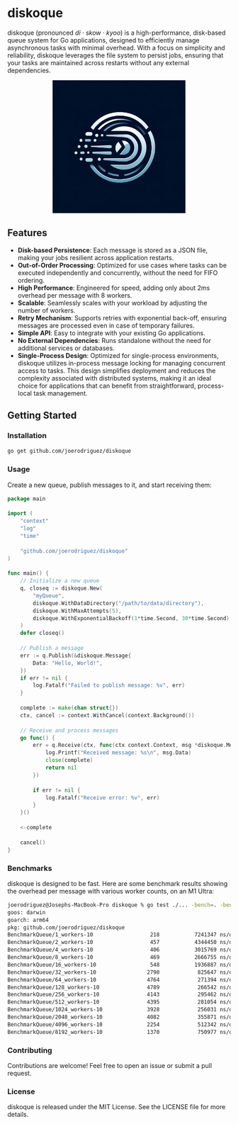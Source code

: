 # diskoque

diskoque (pronounced *di · skow · kyoo*) is a high-performance, disk-based queue system for Go applications, designed to efficiently manage asynchronous tasks with minimal overhead. With a focus on simplicity and reliability, diskoque leverages the file system to persist jobs, ensuring that your tasks are maintained across restarts without any external dependencies.

<p align="center">
<img src="docs/logo.webp" alt="Logo" width="300" >
</p>

## Features

- **Disk-based Persistence**: Each message is stored as a JSON file, making your jobs resilient across application restarts.
- **Out-of-Order Processing**: Optimized for use cases where tasks can be executed independently and concurrently, without the need for FIFO ordering.
- **High Performance**: Engineered for speed, adding only about 2ms overhead per message with 8 workers.
- **Scalable**: Seamlessly scales with your workload by adjusting the number of workers.
- **Retry Mechanism**: Supports retries with exponential back-off, ensuring messages are processed even in case of temporary failures.
- **Simple API**: Easy to integrate with your existing Go applications.
- **No External Dependencies**: Runs standalone without the need for additional services or databases.
- **Single-Process Design**: Optimized for single-process environments, diskoque utilizes in-process message locking for managing concurrent access to tasks. This design simplifies deployment and reduces the complexity associated with distributed systems, making it an ideal choice for applications that can benefit from straightforward, process-local task management.

## Getting Started

### Installation

```bash
go get github.com/joerodriguez/diskoque
```

### Usage

Create a new queue, publish messages to it, and start receiving them:
```go
package main

import (
	"context"
	"log"
	"time"

	"github.com/joerodriguez/diskoque"
)

func main() {
	// Initialize a new queue
	q, closeq := diskoque.New(
		"myQueue",
		diskoque.WithDataDirectory("/path/to/data/directory"),
		diskoque.WithMaxAttempts(5),
		diskoque.WithExponentialBackoff(1*time.Second, 30*time.Second),
	)
	defer closeq()

	// Publish a message
	err := q.Publish(&diskoque.Message{
		Data: "Hello, World!",
	})
	if err != nil {
		log.Fatalf("Failed to publish message: %v", err)
	}

	complete := make(chan struct{})
	ctx, cancel := context.WithCancel(context.Background())

	// Receive and process messages
	go func() {
		err = q.Receive(ctx, func(ctx context.Context, msg *diskoque.Message) error {
			log.Printf("Received message: %s\n", msg.Data)
			close(complete)
			return nil
		})

		if err != nil {
			log.Fatalf("Receive error: %v", err)
		}
	}()

	<-complete
	
	cancel()
}

```

### Benchmarks

diskoque is designed to be fast. Here are some benchmark results showing the overhead per message with various worker
counts, on an M1 Ultra:
```bash
joerodriguez@Josephs-MacBook-Pro diskoque % go test ./... -bench=. -benchtime=1s
goos: darwin
goarch: arm64
pkg: github.com/joerodriguez/diskoque
BenchmarkQueue/1_workers-10                  218           7241347 ns/op
BenchmarkQueue/2_workers-10                  457           4344450 ns/op
BenchmarkQueue/4_workers-10                  406           3015769 ns/op
BenchmarkQueue/8_workers-10                  469           2666755 ns/op
BenchmarkQueue/16_workers-10                 548           1936887 ns/op
BenchmarkQueue/32_workers-10                2790            825647 ns/op
BenchmarkQueue/64_workers-10                4764            271394 ns/op
BenchmarkQueue/128_workers-10               4789            266542 ns/op
BenchmarkQueue/256_workers-10               4143            295462 ns/op
BenchmarkQueue/512_workers-10               4395            281054 ns/op
BenchmarkQueue/1024_workers-10              3928            256031 ns/op
BenchmarkQueue/2048_workers-10              4082            355871 ns/op
BenchmarkQueue/4096_workers-10              2254            512342 ns/op
BenchmarkQueue/8192_workers-10              1370            750977 ns/op
```

### Contributing

Contributions are welcome! Feel free to open an issue or submit a pull request.

### License

diskoque is released under the MIT License. See the LICENSE file for more details.
